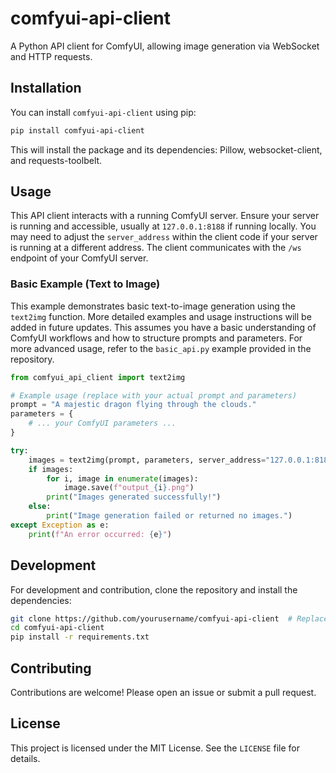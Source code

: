 # comfyui-api-client

A Python API client for ComfyUI, allowing image generation via WebSocket and HTTP requests.

## Installation

You can install `comfyui-api-client` using pip:

```bash
pip install comfyui-api-client
```

This will install the package and its dependencies: Pillow, websocket-client, and requests-toolbelt.

## Usage

This API client interacts with a running ComfyUI server. Ensure your server is running and accessible, usually at `127.0.0.1:8188` if running locally.  You may need to adjust the `server_address` within the client code if your server is running at a different address.  The client communicates with the `/ws` endpoint of your ComfyUI server.

### Basic Example (Text to Image)

This example demonstrates basic text-to-image generation using the `text2img` function.  More detailed examples and usage instructions will be added in future updates.  This assumes you have a basic understanding of ComfyUI workflows and how to structure prompts and parameters. For more advanced usage, refer to the `basic_api.py` example provided in the repository.

```python
from comfyui_api_client import text2img

# Example usage (replace with your actual prompt and parameters)
prompt = "A majestic dragon flying through the clouds."
parameters = {
    # ... your ComfyUI parameters ...
}

try:
    images = text2img(prompt, parameters, server_address="127.0.0.1:8188")  # Adjust server address if needed
    if images:
        for i, image in enumerate(images):
            image.save(f"output_{i}.png")
        print("Images generated successfully!")
    else:
        print("Image generation failed or returned no images.")
except Exception as e:
    print(f"An error occurred: {e}")

```



## Development

For development and contribution, clone the repository and install the dependencies:

```bash
git clone https://github.com/yourusername/comfyui-api-client  # Replace with your repository URL
cd comfyui-api-client
pip install -r requirements.txt
```

## Contributing

Contributions are welcome! Please open an issue or submit a pull request.

## License

This project is licensed under the MIT License. See the `LICENSE` file for details.
